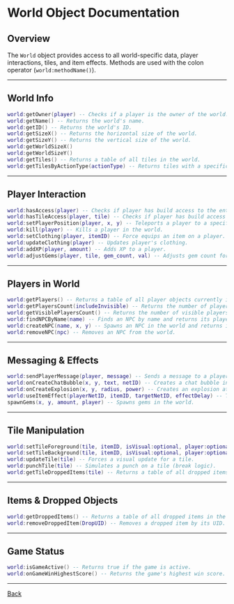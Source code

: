 
# World Object Documentation

## Overview

The `World` object provides access to all world-specific data, player interactions, tiles, and item effects. Methods are used with the colon operator (`world:methodName()`).

---

## World Info

```lua
world:getOwner(player) -- Checks if a player is the owner of the world.
world:getName() -- Returns the world's name.
world:getID() -- Returns the world's ID.
world:getSizeX() -- Returns the horizontal size of the world.
world:getSizeY() -- Returns the vertical size of the world.
world:getWorldSizeX()
world:getWorldSizeY()
world:getTiles() -- Returns a table of all tiles in the world.
world:getTilesByActionType(actionType) -- Returns tiles with a specific action type.
````

---

## Player Interaction

```lua
world:hasAccess(player) -- Checks if player has build access to the entire world.
world:hasTileAccess(player, tile) -- Checks if player has build access to a specific tile.
world:setPlayerPosition(player, x, y) -- Teleports a player to a specific tile coordinate.
world:kill(player) -- Kills a player in the world.
world:setClothing(player, itemID) -- Force equips an item on a player.
world:updateClothing(player) -- Updates player's clothing.
world:addXP(player, amount) -- Adds XP to a player.
world:adjustGems(player, tile, gem_count, val) -- Adjusts gem count for a player from a tile action.
```

---

## Players in World

```lua
world:getPlayers() -- Returns a table of all player objects currently in the world.
world:getPlayersCount(includeInvisible) -- Returns the number of players, pass `1` to include invisible players.
world:getVisiblePlayersCount() -- Returns the number of visible players.
world:findNPCByName(name) -- Finds an NPC by name and returns its player object.
world:createNPC(name, x, y) -- Spawns an NPC in the world and returns its player object.
world:removeNPC(npc) -- Removes an NPC from the world.
```

---

## Messaging & Effects

```lua
world:sendPlayerMessage(player, message) -- Sends a message to a player.
world:onCreateChatBubble(x, y, text, netID) -- Creates a chat bubble in the world.
world:onCreateExplosion(x, y, radius, power) -- Creates an explosion at coordinates.
world:useItemEffect(playerNetID, itemID, targetNetID, effectDelay) -- Triggers a visual item effect in the world.
spawnGems(x, y, amount, player) -- Spawns gems in the world.
```

---

## Tile Manipulation

```lua
world:setTileForeground(tile, itemID, isVisual:optional, player:optional) -- Sets the foreground of a tile.
world:setTileBackground(tile, itemID, isVisual:optional, player:optional) -- Sets the background of a tile.
world:updateTile(tile) -- Forces a visual update for a tile.
world:punchTile(tile) -- Simulates a punch on a tile (break logic).
world:getTileDroppedItems(tile) -- Returns a table of all dropped items on the tile.
```

---

## Items & Dropped Objects

```lua
world:getDroppedItems() -- Returns a table of all dropped items in the world.
world:removeDroppedItem(DropUID) -- Removes a dropped item by its UID.
```

---

## Game Status

```lua
world:isGameActive() -- Returns true if the game is active.
world:onGameWinHighestScore() -- Returns the game's highest win score.
```

---
[Back](../README.md)
